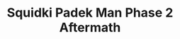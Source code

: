 ---
slug: squidki-padek-man-phase-2-aftermath
title: Squidki Padek Man Phase 2 Aftermath
description: "Squidki Padek Man Phase 2 Aftermath is an exciting online game. Play for free directly in your browser!"
icon: /images/new_mods/Sprunki Padek Man Phase 2 Aftermath.png
url: https://wowtbc.net/sprunkin/padekman-phase2-aftermath/index.html
previewImage: /images/new_mods/Sprunki Padek Man Phase 2 Aftermath.png
type: new mods

# SEO配置
seo:
  title: "Squidki Padek Man Phase 2 Aftermath - Play Free Online Game | Fun Browser Games"
  description: "Squidki Padek Man Phase 2 Aftermath - Play this fun online game for free in your browser. No download required!"
  ogImage: "/images/new_mods/Sprunki Padek Man Phase 2 Aftermath.png"
  keywords: "squidki-padek-man-phase-2-aftermath, online game, browser game, free game, new mods game, play online"

videoUrls:
  - https://www.youtube.com/embed/example1
  - https://www.youtube.com/embed/example2

whyPlay:
  title: "Why Play Squidki Padek Man Phase 2 Aftermath?"
  items:
    - "Immersive Gameplay: Squidki Padek Man Phase 2 Aftermath offers an engaging and immersive gaming experience that will keep you entertained for hours"
    - "Challenging Levels: Test your skills with increasingly difficult challenges and obstacles"
    - "Beautiful Graphics: Enjoy stunning visuals and smooth animations that bring the game world to life"
    - "Regular Updates: New content and features are added regularly to keep the game fresh and exciting"
    - "Free to Play: Experience all the fun without spending a penny"
    - "Community Features: Connect with other players, share strategies, and compete for high scores"
    - "Cross-Platform: Play on any device with a web browser, no downloads required"

features:
  title: "Key Features of Squidki Padek Man Phase 2 Aftermath"
  image: "/images/new_mods/Sprunki Padek Man Phase 2 Aftermath.png"
  items:
    - "Intuitive Controls: Easy to learn controls make Squidki Padek Man Phase 2 Aftermath accessible for players of all skill levels"
    - "Multiple Game Modes: Enjoy various gameplay options that provide different challenges and experiences"
    - "Character Customization: Personalize your gaming experience with unique characters and items"
    - "Achievement System: Complete special tasks to earn rewards and recognition"
    - "Leaderboards: Compete with players worldwide and see who can achieve the highest scores"

characteristics:
  title: "Game Characteristics"
  image: "/images/new_mods/Sprunki Padek Man Phase 2 Aftermath.png"
  items:
    - "Genre: New mods game with elements of strategy and skill"
    - "Difficulty: Suitable for both casual gamers and those seeking a challenge"
    - "Play Time: Quick sessions or extended gameplay, depending on your preference"
    - "Art Style: Vibrant and engaging visuals that enhance the gaming experience"
    - "Sound Design: Immersive audio that complements the gameplay perfectly"

info: "Squidki Padek Man Phase 2 Aftermath is an exciting online game that offers players a unique and engaging gaming experience. With its intuitive controls, stunning visuals, and challenging gameplay, Squidki Padek Man Phase 2 Aftermath provides hours of entertainment for players of all ages and skill levels. Whether you're looking for a quick gaming session during a break or an extended play session, Squidki Padek Man Phase 2 Aftermath delivers an immersive experience that will keep you coming back for more. The game features multiple levels of increasing difficulty, ensuring that players are constantly challenged as they progress. With regular updates adding new content and features, Squidki Padek Man Phase 2 Aftermath remains fresh and exciting, providing endless entertainment options for its growing community of players."

howToPlayIntro: "Welcome to Squidki Padek Man Phase 2 Aftermath! This guide will walk you through the basics and help you master the game. Whether you're a beginner or looking to improve your skills, these tips and instructions will enhance your gaming experience."

howToPlaySteps:
  - title: "Getting Started"
    description: "Begin your Squidki Padek Man Phase 2 Aftermath adventure by familiarizing yourself with the controls. Use your keyboard or mouse to navigate through the game interface. The tutorial will guide you through the basic mechanics and help you understand the objectives."
  - title: "Understanding the Objectives"
    description: "In Squidki Padek Man Phase 2 Aftermath, your main goal is to progress through levels by completing specific objectives. Each level presents unique challenges that require different strategies and approaches."
  - title: "Mastering the Controls"
    description: "Practice using the controls to improve your precision and reaction time. Squidki Padek Man Phase 2 Aftermath requires quick reflexes and strategic thinking to overcome obstacles and defeat opponents."
  - title: "Utilizing Power-ups"
    description: "Collect power-ups throughout the game to enhance your abilities and overcome difficult challenges. Each power-up offers unique advantages that can be crucial for success."
  - title: "Developing Strategies"
    description: "As you progress in Squidki Padek Man Phase 2 Aftermath, develop effective strategies for different scenarios. Analyze patterns, anticipate challenges, and adapt your approach to maximize your performance."

faq:
  title: "Frequently Asked Questions about Squidki Padek Man Phase 2 Aftermath"
  items:
    - question: "Is Squidki Padek Man Phase 2 Aftermath free to play?"
      answer: "Yes, Squidki Padek Man Phase 2 Aftermath is completely free to play directly in your web browser. No downloads or purchases are required to enjoy the full game experience."
    - question: "Can I play Squidki Padek Man Phase 2 Aftermath on mobile devices?"
      answer: "Yes, Squidki Padek Man Phase 2 Aftermath is optimized for both desktop and mobile play. You can enjoy the game on any device with a web browser and internet connection."
    - question: "Are there any in-game purchases?"
      answer: "While Squidki Padek Man Phase 2 Aftermath is free to play, there may be optional in-game purchases available for cosmetic items or additional features that don't affect core gameplay."
    - question: "How often is Squidki Padek Man Phase 2 Aftermath updated?"
      answer: "The developers regularly update Squidki Padek Man Phase 2 Aftermath with new content, features, and improvements based on player feedback and game performance."
    - question: "Can I play Squidki Padek Man Phase 2 Aftermath offline?"
      answer: "Currently, Squidki Padek Man Phase 2 Aftermath requires an internet connection to play as it's a browser-based online game."
    - question: "Is Squidki Padek Man Phase 2 Aftermath suitable for children?"
      answer: "Yes, Squidki Padek Man Phase 2 Aftermath is designed to be family-friendly and suitable for players of all ages."
    - question: "How do I report bugs or issues?"
      answer: "If you encounter any problems while playing Squidki Padek Man Phase 2 Aftermath, you can report them through the game's support page or contact the developers directly through their website."
    - question: "Still Have Questions?"
      answer: "If you have additional questions about Squidki Padek Man Phase 2 Aftermath that aren't covered in this FAQ, please visit our support center or contact our customer service team for assistance."
---